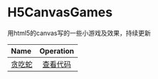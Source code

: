 # H5CanvasGames
用html5的canvas写的一些小游戏及效果，持续更新

| Name | Operation |
|:-------- |:--------:|
| <a href="https://yanghaomine4ever.github.io/H5CanvasGames/snake/snake.html" target="_blank">贪吃蛇</a> | <a href="https://github.com/yanghaoMine4ever/H5CanvasGames/tree/master/snake" target="_blank">查看代码</a> |

